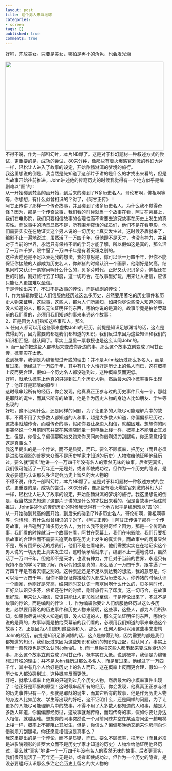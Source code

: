 ```yaml
---
layout: post
title: 这个男人来自地球
categories:
- screen
tags: []
published: true
comments: true
---
```

<p>好吧，先放美女。只要是美女，哪怕是再小的角色，也会发光滴
<div id="_mcePaste"><a href="http://files.blogcn.com/wp06/M00/04/C3/wKgKDE7iLzEAAAAAAACOiSgjrBw959.jpg"><img class="alignnone size-large wp-image-719" title="[这个男人来自地球].The.[20111209-2251290]" src="http://files.blogcn.com/wp02/M00/03/0F/wKgKC07iLzEAAAAAAABKQBAb980981.jpg" alt="" width="494" height="279" /></a></div>
<div>不得不说，作为一部科幻片，本片NB爆了。这是对于科幻题材一种叙述方式的尝试，更重要的是，成功的尝试，80来分钟，像那些有着火爆感官刺激的科幻大片一样，轻松让人进入了故事的设定，开始酣畅淋漓的梦境的旅行。</div>
<div id="_mcePaste">我这里想说的倒是，我当然是先知道了这部片子讲的是什么的才找出来看的，但是当故事开始往前推进，John讲述他的传奇历史的时候我觉得有一个地方似乎是编剧难以“圆”的：</div>
<div id="_mcePaste">从一开始碰到梵高的画开始，到后来的碰到了N多历史名人，哥伦布啊，佛祖啊等等，你想想，有什么似曾相识的？对了，《阿甘正传》！</div>
<div id="_mcePaste">阿甘正传讲了那样一个传奇故事，并且碰到了诸多历史名人，为什么我不觉得奇怪？因为，那是一个传奇故事，我们看的时候就当一个故事在看，阿甘在荧幕上，我们在电影院，我们只要相信故事的合理性而不需要去追究故事在历史上发生的真实性。而故事中的场景显然不是，所有围炉夜话的成员们，他们不是在看电影，他们需要实实在在地证实这个男人说的一切历史上真实发生过，这时候矛盾就来了，编剧不止一遍地说过，虽然活了一万四千年，但他即不是天才，也没有神力，并且对于当前的世界，永远只有保持不断的学习才能了解，所以假如这是真的，那么活了一万四千岁，跟牛逼了一万四千年是有着天壤之别的。</div>
<div id="_mcePaste">这种表述还是不足以表达我的想法，我的意思是，你可以活一万四千年，但你不能保证你接触的人都成为历史名人，你养猪的时候认识一个画家，他刚好是梵高，结果同时又认识一票塞尚啊什么什么的，贝多芬时代，正好又认识贝多芬，佛祖还在世的时候，刚好旅行去了印度，这一切巧合，在故事里好玩，用来让人相信，应该只能让人更加难以至信。</div>
<div id="_mcePaste">于是悖论出来了，不过不是故事的悖论，而是编剧的悖论：</div>
<div id="_mcePaste">1，作为编辑你要让人们信服他经历过这么多历史，必然要用著名的历史事件和历史人物来证明，这些事，这些人，都为人们所熟知，如果你尽说些没人知道的事，没人知道的人，那么无法证明任何东西，哪怕你说的是真的，故事毕竟是拍给荧幕前的我们看的，必须用我们知道的事来串通这个故事；</div>
<div id="_mcePaste">2，正是因为人们熟知这些事和人，那么</div>
<div id="_mcePaste">a. 任何人都可以用这些事来虚构John的经历，前提是知识足够渊博的话，这点是做得到的，因为需要的都是我们都知道的知识，我们反过来因为这些知识和我们的知识相匹配，就认同了。事实上屋里一票教授也是这么认同John的。</div>
<div id="_mcePaste">b. 而一旦你把这些人都串起来变成你身边的事，那么这个故事立刻变成了阿甘正传，概率实在太低。</div>
<div id="_mcePaste">说到概率，我倒是为编辑想过开脱的理由：并不是John经历过那么多名人，而是反过来，他经过了一万四千年，其中有几个人恰好是历史上的名人而已，这在概率上反而更合理，假如一个历史名人都没碰到过，这种概率反而更低。</div>
<div id="_mcePaste">好吧，就承认概率上他真的只碰到过几个历史人物，然后最大的小概率事件出现了：他正好是耶酥的原型！</div>
<div id="_mcePaste">这时候串起所有的经历，你会发现，他真真正正参与过的历史事件只有一个，那就是耶酥的诞生，而其它所有的故事，他是作为历史人物的身边人比如朋友、学生等出现的</div>
<div id="_mcePaste">好吧，这不证明什么，还是同样的问题，为了让更多的人能尽可能理解片中的故事，不得不用了大多数人都知道的人和事，越是大多数人知道，你偏偏都经历过，这故事就越传奇，而越传奇的事，假如你要让身边人相信，就越困难。想想你的同事突然说一个月前同苍井空在某酒店同坐一趟电梯上楼一样，概率上不能阻止其发生，但是，你信么？偏偏那晚她又跑来你房间向你借剃须刀刮腿毛，你还愿意相信这是真事么？</div>
<div id="_mcePaste">我这里提出的是一个悖论，而不是质疑，而已。要么不顾概率，把历史（而且必须是进影院观影的普罗大众而不是历史学家才知道的历史）人物堆给他证明他经历过，要么就“真实”地讲一个一万四千年没有名人的索然无味的故事。后者更真实，我们很可能活了一万年还一无是处，或者即使成功过，但作为一个历史的隐者，是没必要碰巧认识那么多注定会历史上留名的大人物的</div>
不得不说，作为一部科幻片，本片NB爆了。这是对于科幻题材一种叙述方式的尝试，更重要的是，成功的尝试，80来分钟，像那些有着火爆感官刺激的科幻大片一样，轻松让人进入了故事的设定，开始酣畅淋漓的梦境的旅行。我这里想说的倒是，我当然是先知道了这部片子讲的是什么的才找出来看的，但是当故事开始往前推进，John讲述他的传奇历史的时候我觉得有一个地方似乎是编剧难以“圆”的：从一开始碰到梵高的画开始，到后来的碰到了N多历史名人，哥伦布啊，佛祖啊等等，你想想，有什么似曾相识的？对了，《阿甘正传》！阿甘正传讲了那样一个传奇故事，并且碰到了诸多历史名人，为什么我不觉得奇怪？因为，那是一个传奇故事，我们看的时候就当一个故事在看，阿甘在荧幕上，我们在电影院，我们只要相信故事的合理性而不需要去追究故事在历史上发生的真实性。而故事中的场景显然不是，所有围炉夜话的成员们，他们不是在看电影，他们需要实实在在地证实这个男人说的一切历史上真实发生过，这时候矛盾就来了，编剧不止一遍地说过，虽然活了一万四千年，但他即不是天才，也没有神力，并且对于当前的世界，永远只有保持不断的学习才能了解，所以假如这是真的，那么活了一万四千岁，跟牛逼了一万四千年是有着天壤之别的。这种表述还是不足以表达我的想法，我的意思是，你可以活一万四千年，但你不能保证你接触的人都成为历史名人，你养猪的时候认识一个画家，他刚好是梵高，结果同时又认识一票塞尚啊什么什么的，贝多芬时代，正好又认识贝多芬，佛祖还在世的时候，刚好旅行去了印度，这一切巧合，在故事里好玩，用来让人相信，应该只能让人更加难以至信。于是悖论出来了，不过不是故事的悖论，而是编剧的悖论：1，作为编辑你要让人们信服他经历过这么多历史，必然要用著名的历史事件和历史人物来证明，这些事，这些人，都为人们所熟知，如果你尽说些没人知道的事，没人知道的人，那么无法证明任何东西，哪怕你说的是真的，故事毕竟是拍给荧幕前的我们看的，必须用我们知道的事来串通这个故事；2，正是因为人们熟知这些事和人，那么	a. 任何人都可以用这些事来虚构John的经历，前提是知识足够渊博的话，这点是做得到的，因为需要的都是我们都知道的知识，我们反过来因为这些知识和我们的知识相匹配，就认同了。事实上屋里一票教授也是这么认同John的。	b. 而一旦你把这些人都串起来变成你身边的事，那么这个故事立刻变成了阿甘正传，概率实在太低。说到概率，我倒是为编辑想过开脱的理由：并不是John经历过那么多名人，而是反过来，他经过了一万四千年，其中有几个人恰好是历史上的名人而已，这在概率上反而更合理，假如一个历史名人都没碰到过，这种概率反而更低。<br />
好吧，就承认概率上他真的只碰到过几个历史人物，然后最大的小概率事件出现了：他正好是耶酥的原型！这时候串起所有的经历，你会发现，他真真正正参与过的历史事件只有一个，那就是耶酥的诞生，而其它所有的故事，他是作为历史人物的身边人比如朋友、学生等出现的好吧，这不证明什么，还是同样的问题，为了让更多的人能尽可能理解片中的故事，不得不用了大多数人都知道的人和事，越是大多数人知道，你偏偏都经历过，这故事就越传奇，而越传奇的事，假如你要让身边人相信，就越困难。想想你的同事突然说一个月前同苍井空在某酒店同坐一趟电梯上楼一样，概率上不能阻止其发生，但是，你信么？偏偏那晚她又跑来你房间向你借剃须刀刮腿毛，你还愿意相信这是真事么？<br />
我这里提出的是一个悖论，而不是质疑，而已。要么不顾概率，把历史（而且必须是进影院观影的普罗大众而不是历史学家才知道的历史）人物堆给他证明他经历过，要么就“真实”地讲一个一万四千年没有名人的索然无味的故事。后者更真实，我们很可能活了一万年还一无是处，或者即使成功过，但作为一个历史的隐者，是没必要碰巧认识那么多注定会历史上留名的大人物的</p>
